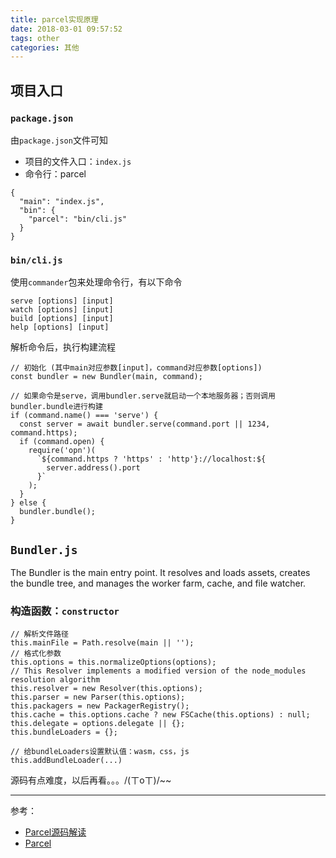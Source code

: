 ```yaml
---
title: parcel实现原理
date: 2018-03-01 09:57:52
tags: other
categories: 其他
---
```


## 项目入口
### `package.json`
由`package.json`文件可知
  - 项目的文件入口：`index.js`
  - 命令行：parcel
```
{
  "main": "index.js",
  "bin": {
    "parcel": "bin/cli.js"
  }
}
```

### `bin/cli.js`
使用`commander`包来处理命令行，有以下命令
```
serve [options] [input]
watch [options] [input]
build [options] [input]
help [options] [input]
```
解析命令后，执行构建流程
```
// 初始化 (其中main对应参数[input]，command对应参数[options])
const bundler = new Bundler(main, command);

// 如果命令是serve，调用bundler.serve就启动一个本地服务器；否则调用bundler.bundle进行构建
if (command.name() === 'serve') {
  const server = await bundler.serve(command.port || 1234, command.https);
  if (command.open) {
    require('opn')(
      `${command.https ? 'https' : 'http'}://localhost:${
        server.address().port
      }`
    );
  }
} else {
  bundler.bundle();
}
```

## `Bundler.js`
The Bundler is the main entry point. It resolves and loads assets, creates the bundle tree, and manages the worker farm, cache, and file watcher.

### 构造函数：`constructor`
```
// 解析文件路径
this.mainFile = Path.resolve(main || '');
// 格式化参数
this.options = this.normalizeOptions(options);
// This Resolver implements a modified version of the node_modules resolution algorithm
this.resolver = new Resolver(this.options);
this.parser = new Parser(this.options);
this.packagers = new PackagerRegistry();
this.cache = this.options.cache ? new FSCache(this.options) : null;
this.delegate = options.delegate || {};
this.bundleLoaders = {};

// 给bundleLoaders设置默认值：wasm，css，js
this.addBundleLoader(...)
```

源码有点难度，以后再看。。。/(ㄒoㄒ)/~~

---
参考：
- [Parcel源码解读](https://github.com/blackLearning/blackLearning.github.io/blob/master/parcel%E6%BA%90%E7%A0%81%E8%A7%A3%E8%AF%BB.md)
- [Parcel](https://en.parceljs.org/getting_started.html)
